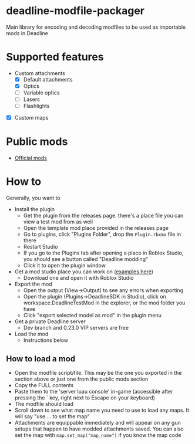 # deadline-modfile-packager

Main library for encoding and decoding modfiles to be used as importable mods in Deadline

# Supported features

-   Custom attachments
    -   [x] Default attachments
    -   [x] Optics
    -   [ ] Variable optics
    -   [ ] Lasers
    -   [ ] Flashlights
-   [x] Custom maps

# Public mods

-   [Official mods](https://github.com/blackshibe/deadline-insitux-core-scripts/tree/master/modfile)

# How to

Generally, you want to

-   Install the plugin
    -   Get the plugin from the releases page. there's a place file you can view a test mod from as well
    -   Open the template mod place provided in the releases page
    -   Go to plugins, click "Plugins Folder", drop the `Plugin.rbxmx` file in there
    -   Restart Studio
    -   If you go to the Plugins tab after opening a place in Roblox Studio, you should see a button called "Deadline modding"
    -   Click it to open the plugin window
-   Get a mod studio place you can work on ([examples here](https://github.com/recoil-group/deadline-modfile-packager/tree/master/examples/source))
    -   Download one and open it with Roblox Studio
-   Export the mod
    -   Open the output (View->Output) to see any errors when exporting
    -   Open the plugin (Plugins->DeadlineSDK in Studio), click on workspace.DeadlineTestMod in the explorer, or the mod folder you have
    -   Click "export selected model as mod" in the plugin menu
-   Get a private Deadline server
    -   Dev branch and 0.23.0 VIP servers are free
-   Load the mod
    -   Instructions below

## How to load a mod

-   Open the modfile script/file. This may be the one you exported in the section above or just one from the public mods section
-   Copy the FULL contents
-   Paste them to the 'server luau console' in-game (accessible after pressing the ` key, right next to Escape on your keyboard)
-   The modfile should load
-   Scroll down to see what map name you need to use to load any maps. It will say "use ... to set the map"
-   Attachments are equippable immediately and will appear on any gun setups that happen to have modded attachments saved. You can also set the map with `map.set_map("map_name")` if you know the map code
